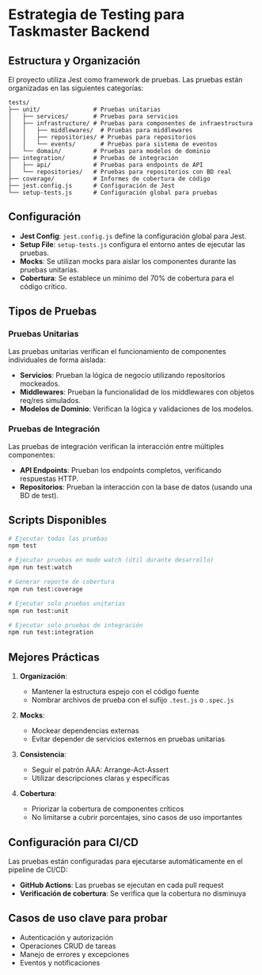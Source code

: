 # Estrategia de Testing para Taskmaster Backend

## Estructura y Organización

El proyecto utiliza Jest como framework de pruebas. Las pruebas están organizadas en las siguientes categorías:

```
tests/
├── unit/               # Pruebas unitarias
│   ├── services/       # Pruebas para servicios
│   ├── infrastructure/ # Pruebas para componentes de infraestructura
│   │   ├── middlewares/  # Pruebas para middlewares
│   │   ├── repositories/ # Pruebas para repositorios
│   │   └── events/       # Pruebas para sistema de eventos
│   └── domain/         # Pruebas para modelos de dominio
├── integration/        # Pruebas de integración
│   ├── api/            # Pruebas para endpoints de API
│   └── repositories/   # Pruebas para repositorios con BD real
├── coverage/           # Informes de cobertura de código
├── jest.config.js      # Configuración de Jest
└── setup-tests.js      # Configuración global para pruebas
```

## Configuración

- **Jest Config**: `jest.config.js` define la configuración global para Jest.
- **Setup File**: `setup-tests.js` configura el entorno antes de ejecutar las pruebas.
- **Mocks**: Se utilizan mocks para aislar los componentes durante las pruebas unitarias.
- **Cobertura**: Se establece un mínimo del 70% de cobertura para el código crítico.

## Tipos de Pruebas

### Pruebas Unitarias

Las pruebas unitarias verifican el funcionamiento de componentes individuales de forma aislada:

- **Servicios**: Prueban la lógica de negocio utilizando repositorios mockeados.
- **Middlewares**: Prueban la funcionalidad de los middlewares con objetos req/res simulados.
- **Modelos de Dominio**: Verifican la lógica y validaciones de los modelos.

### Pruebas de Integración

Las pruebas de integración verifican la interacción entre múltiples componentes:

- **API Endpoints**: Prueban los endpoints completos, verificando respuestas HTTP.
- **Repositorios**: Prueban la interacción con la base de datos (usando una BD de test).

## Scripts Disponibles

```bash
# Ejecutar todas las pruebas
npm test

# Ejecutar pruebas en modo watch (útil durante desarrollo)
npm run test:watch

# Generar reporte de cobertura
npm run test:coverage

# Ejecutar solo pruebas unitarias
npm run test:unit

# Ejecutar solo pruebas de integración
npm run test:integration
```

## Mejores Prácticas

1. **Organización**:
   - Mantener la estructura espejo con el código fuente
   - Nombrar archivos de prueba con el sufijo `.test.js` o `.spec.js`

2. **Mocks**:
   - Mockear dependencias externas
   - Evitar depender de servicios externos en pruebas unitarias

3. **Consistencia**:
   - Seguir el patrón AAA: Arrange-Act-Assert
   - Utilizar descripciones claras y específicas

4. **Cobertura**:
   - Priorizar la cobertura de componentes críticos
   - No limitarse a cubrir porcentajes, sino casos de uso importantes

## Configuración para CI/CD

Las pruebas están configuradas para ejecutarse automáticamente en el pipeline de CI/CD:

- **GitHub Actions**: Las pruebas se ejecutan en cada pull request
- **Verificación de cobertura**: Se verifica que la cobertura no disminuya

## Casos de uso clave para probar

- Autenticación y autorización
- Operaciones CRUD de tareas
- Manejo de errores y excepciones
- Eventos y notificaciones
